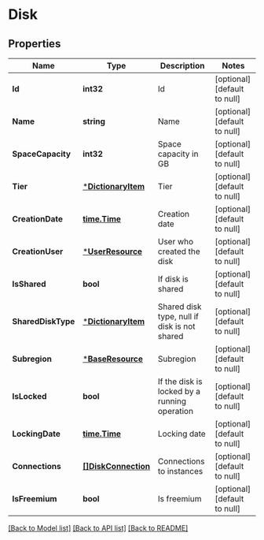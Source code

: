 # Disk

## Properties
Name | Type | Description | Notes
------------ | ------------- | ------------- | -------------
**Id** | **int32** | Id | [optional] [default to null]
**Name** | **string** | Name | [optional] [default to null]
**SpaceCapacity** | **int32** | Space capacity in GB | [optional] [default to null]
**Tier** | [***DictionaryItem**](DictionaryItem.md) | Tier | [optional] [default to null]
**CreationDate** | [**time.Time**](time.Time.md) | Creation date | [optional] [default to null]
**CreationUser** | [***UserResource**](UserResource.md) | User who created the disk | [optional] [default to null]
**IsShared** | **bool** | If disk is shared | [optional] [default to null]
**SharedDiskType** | [***DictionaryItem**](DictionaryItem.md) | Shared disk type, null if disk is not shared | [optional] [default to null]
**Subregion** | [***BaseResource**](BaseResource.md) | Subregion | [optional] [default to null]
**IsLocked** | **bool** | If the disk is locked by a running operation | [optional] [default to null]
**LockingDate** | [**time.Time**](time.Time.md) | Locking date | [optional] [default to null]
**Connections** | [**[]DiskConnection**](DiskConnection.md) | Connections to instances | [optional] [default to null]
**IsFreemium** | **bool** | Is freemium | [optional] [default to null]

[[Back to Model list]](../README.md#documentation-for-models) [[Back to API list]](../README.md#documentation-for-api-endpoints) [[Back to README]](../README.md)


